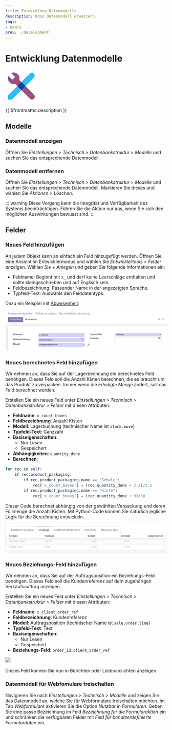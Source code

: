 ```yaml
---
title: Entwicklung Datenmodelle
description: Odoo Datenmodell erweitern.
tags:
- HowTo
prev: ./development
---
```

# Entwicklung Datenmodelle
![icons_odoo_web_studio](attachments/icons_odoo_web_studio.png)

{{ $frontmatter.description }}

## Modelle

### Datenmodell anzeigen

Öffnen Sie *Einstellungen > Technisch > Datenbankstruktur > Modelle* und suchen Sie das entsprechende Datenmodell.

### Datenmodell entfernen

Öffnen Sie *Einstellungen > Technisch > Datenbankstruktur > Modelle* und suchen Sie das entsprechende Datenmodell. Markieren Sie dieses und wählen Sie *Aktionen > Löschen*.

::: warning
Diese Vorgang kann die Integrität und Verfügbarkeit des Systems beeinträchtigen. Führen Sie die Aktion nur aus, wenn Sie sich den möglichen Auswirkungen bewusst sind.
:::

## Felder

### Neues Feld hinzufügen

An jedem Objekt kann an einfach ein Feld hinzugefügt werden. Öffnen Sie eine Ansicht im Entwicklermodus und wählen Sie *Entwicklertools > Felder anzeigen*. Wählen Sie *+ Anlegen* und geben Sie folgende Informationen ein:

* Feldname: Beginnt mit `x_` und darf keine Leerschläge enthalten und sollte kleingeschrieben und auf Englisch sein.
* Feldbezeichnung: Passender Name in der angezeigten Sprache.
* Typfeld-Text: Auswahls den Felddatentyps.

Dazu ein Beispiel mit [Abwesenheit](HR%20Holidays.md):

![](attachments/Entwicklung%20Neues%20Feld%20auf%20Abwesenheitszeiten.png)

### Neues berechnetes Feld hinzufügen

Wir nehmen an, dass Sie auf der Lagerbechnung ein berechnetes Feld benötigen. Dieses Feld soll die Anzahl Kisten berechnen, die es braucht um das Produkt zu verpacken. Immer wenn die *Erledigte Menge* ändert, soll das Feld berechnet werden.

Erstellen Sie ein neues Feld unter *Einstellungen > Technisch > Datenbankstruktur > Felder* mit diesen Attributen:

* **Feldname**: `x_count_boxes`
* **Feldbezeichnung**: Anzahl Kisten
* **Modell**: Lagerbuchung (technischer Name ist `stock.move`)
* **Typfeld-Text**: Ganzzahl
* **Basiseigenschaften**:
	* Nur Lesen
	* Gespeichert
* **Abhängigkeiten**: `quantity_done`
* **Berechnen**:

```python
for rec in self:
	if rec.product_packaging:
		if rec.product_packaging.name == "Schale":
			rec['x_count_boxes'] = (rec.quantity_done + 2.4)/2.5
		if rec.product_packaging.name == "Kiste":
			rec['x_count_boxes'] = (rec.quantity_done + 9)/10
```

Dieser Code berechnet abhängig von der gewählten Verpackung und deren Füllmenge die Anzahl Kisten. Mit Python-Code können Sie natürlich jegliche Logik für die Berechnung entwickeln.

![](attachments/Entwicklung%20Berechnetes%20Feld.png)

### Neues Beziehungs-Feld hinzufügen

Wir nehmen an, dass Sie auf der Auftragsposition ein Beziehungs-Feld benötigen. Dieses Feld soll die Kundenreferenz auf dem zugehörigen Verkaufsauftrag anzeigen.

Erstellen Sie ein neues Feld unter *Einstellungen > Technisch > Datenbankstruktur > Felder* mit diesen Attributen:

* **Feldname**: `x_client_order_ref`
* **Feldbezeichnung**: Kundenreferenz
* **Modell**: Auftragsposition (technischer Name ist `sale.order.line`)
* **Typfeld-Text**: Text
* **Basiseigenschaften**:
	* Nur Lesen
	* Gespeichert
* **Beziehungs-Feld**: `order_id.client_order_ref`

![](attachments/Entwicklung%20Neues%20Beziehungs-Feld%20hinzufügen.png)

Dieses Feld können Sie nun in Berichten oder Listenansichten anzeigen.

### Datenmodell für Webfomulare freischalten

Navigieren Sie nach *Einstellungen > Technisch > Modelle* und zeigen Sie das Datenmodell an, welche Sie für Webformulare freischalten möchten. Im Tab *Webformulare* aktivieren Sie die Option *Nutzbar in Formularen*. Geben Sie eine passe Bezeichnung im Feld *Bezeichnung für die Formularaktion* ein und schränken die verfügbaren Felder mit *Feld für benutzerdefinierte Formulardaten* ein.

